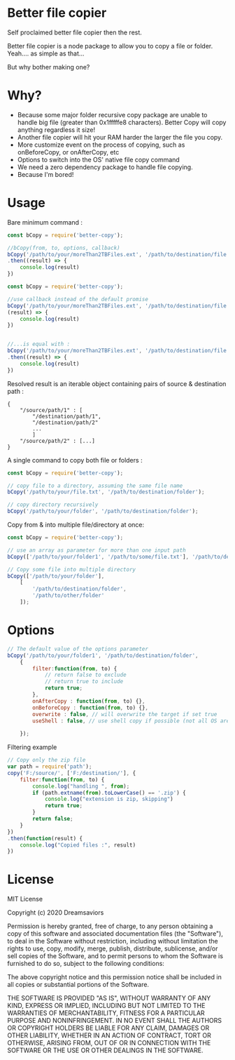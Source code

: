 # Better file copier

Self proclaimed better file copier then the rest.

Better file copier is a node package to allow you to copy a file or folder.
Yeah.... as simple as that...

But why bother making one?

# Why?

 - Because some major folder recursive copy package are unable to handle big file (greater than 0x1fffffe8 characters). Better Copy will copy anything regardless it size!
 - Another file copier will hit your RAM harder the larger the file you copy.
 - More customize event on the process of copying, such as onBeforeCopy, or onAfterCopy, etc
 - Options to switch into the OS' native file copy command
 - We need a zero dependency package to handle file copying.
 - Because I'm bored!

# Usage
Bare minimum command :
```javascript
const bCopy = require('better-copy');

//bCopy(from, to, options, callback)
bCopy('/path/to/your/moreThan2TBFiles.ext', '/path/to/destination/file.ext')
.then((result) => {
	console.log(result)
})
```

```javascript
const bCopy = require('better-copy');

//use callback instead of the default promise
bCopy('/path/to/your/moreThan2TBFiles.ext', '/path/to/destination/file.ext', 
(result) => {
	console.log(result)
})


//...is equal with :
bCopy('/path/to/your/moreThan2TBFiles.ext', '/path/to/destination/file.ext')
.then((result) => {
	console.log(result)
})
```

Resolved result is an iterable object containing pairs of source & destination path :

    {
	    "/source/path/1" : [
		    "/destination/path/1",
		    "/destination/path/2"
		    ...
		    ]
		"/source/path/2" : [...]
    }


A single command to copy both file or folders :
```javascript
const bCopy = require('better-copy');

// copy file to a directory, assuming the same file name
bCopy('/path/to/your/file.txt', '/path/to/destination/folder');

// copy directory recursively
bCopy('/path/to/your/folder', '/path/to/destination/folder');
```

Copy from & into multiple file/directory at once:
```javascript
const bCopy = require('better-copy');

// use an array as parameter for more than one input path
bCopy(['/path/to/your/folder1', '/path/to/some/file.txt'], '/path/to/destination/folder');

// Copy some file into multiple directory
bCopy(['/path/to/your/folder'], 
	[
		'/path/to/destination/folder', 
		'/path/to/other/folder'
	]);
```

# Options

```javascript
// The default value of the options parameter
bCopy('/path/to/your/folder1', '/path/to/destination/folder', 
	{
		filter:function(from, to) {
			// return false to exclude
			// return true to include
			return true;
		},
		onAfterCopy : function(from, to) {},
		onBeforeCopy : function(from, to) {},
		overwrite : false, // will overwrite the target if set true
		useShell : false, // use shell copy if possible (not all OS are supported)
				
	});
```
Filtering example
```javascript
// Copy only the zip file
var path = require('path');
copy('F:/source/', ['F:/destination/'], {
	filter:function(from, to) {
		console.log("handling ", from);
		if (path.extname(from).toLowerCase() == '.zip') {
			console.log("extension is zip, skipping")
			return true;
		}
		return false;
	}
})
.then(function(result) {
	console.log("Copied files :", result)
})
```
# License

MIT License

Copyright (c) 2020 Dreamsaviors

Permission is hereby granted, free of charge, to any person obtaining a copy
of this software and associated documentation files (the "Software"), to deal
in the Software without restriction, including without limitation the rights
to use, copy, modify, merge, publish, distribute, sublicense, and/or sell
copies of the Software, and to permit persons to whom the Software is
furnished to do so, subject to the following conditions:

The above copyright notice and this permission notice shall be included in all
copies or substantial portions of the Software.

THE SOFTWARE IS PROVIDED "AS IS", WITHOUT WARRANTY OF ANY KIND, EXPRESS OR
IMPLIED, INCLUDING BUT NOT LIMITED TO THE WARRANTIES OF MERCHANTABILITY,
FITNESS FOR A PARTICULAR PURPOSE AND NONINFRINGEMENT. IN NO EVENT SHALL THE
AUTHORS OR COPYRIGHT HOLDERS BE LIABLE FOR ANY CLAIM, DAMAGES OR OTHER
LIABILITY, WHETHER IN AN ACTION OF CONTRACT, TORT OR OTHERWISE, ARISING FROM,
OUT OF OR IN CONNECTION WITH THE SOFTWARE OR THE USE OR OTHER DEALINGS IN THE
SOFTWARE.